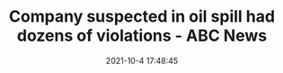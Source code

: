 ---
"title": "Company suspected in oil spill had dozens of violations - ABC News"
"date": "2021-10-4 17:48:45"
"feed_name": "GOOGLENEWSDRILLING"
"feed_website": "https://news.google.com/search?q=drilling%2Bincident&hl=en-US&gl=US&ceid=US:en"
"feed_rss": "https://news.google.com/rss/search?q=drilling%2Bincident&hl=en-US&gl=US&ceid=US:en"
"link": "https://abcnews.go.com/US/wireStory/response-time-questioned-southern-california-oil-spill-80394933"
"source": "{'href': 'https://abcnews.go.com', 'title': 'ABC News'}"
"file": "_posts/2021-1-1-64abaf6cc09603a8377d4ddd7bdf700b12a3e0ee.md"
"accident": "1"
"drilling": "0"
"dead": "0"
"injured": "0"
"arrested": "0"
"place": "unknown place"
"where": "unknown site"
"causes": "unknown"
"place_uri": "unknown place"
---